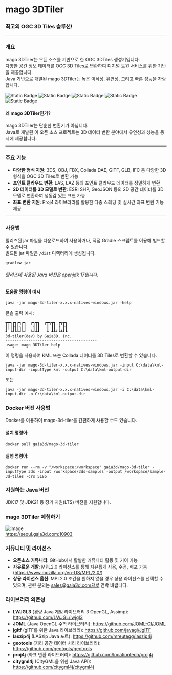 mago 3DTiler
===

### 최고의 OGC 3D Tiles 솔루션!

---

### 개요
mago 3DTiler는 오픈 소스를 기반으로 한 OGC 3DTiles 생성기입니다.  
다양한 공간 정보 데이터를 OGC 3D Tiles로 변환하여 디지털 트윈 서비스를 위한 기반을 제공합니다.  
Java 기반으로 개발된 mago 3DTiler는 높은 이식성, 유연성, 그리고 빠른 성능을 자랑합니다.

![Static Badge](https://img.shields.io/badge/Gaia3D%2C%20Inc-blue?style=flat-square)
![Static Badge](https://img.shields.io/badge/3DTiles-green?style=flat-square&logo=Cesium)
![Static Badge](https://img.shields.io/badge/Jdk17-red?style=flat-square&logo=openjdk)
![Static Badge](https://img.shields.io/badge/Gradle-darkorange?style=flat-square&logo=gradle)
![Static Badge](https://img.shields.io/badge/Docker%20Image-blue?style=flat-square&logo=docker)

#### 왜 mago 3DTiler인가?
mago 3DTiler는 단순한 변환기가 아닙니다.  
Java로 개발된 이 오픈 소스 프로젝트는 3D 데이터 변환 분야에서 유연성과 성능을 동시에 제공합니다.

---

### 주요 기능
- **다양한 형식 지원**: 3DS, OBJ, FBX, Collada DAE, GlTF, GLB, IFC 등 다양한 3D 형식을 OGC 3D Tiles로 변환 가능
- **포인트 클라우드 변환**: LAS, LAZ 등의 포인트 클라우드 데이터를 정밀하게 변환
- **2D 데이터를 3D 모델로 변환**: ESRI SHP, GeoJSON 등의 2D 공간 데이터를 3D 모델로 변환하여 생동감 있는 표현 가능
- **좌표 변환 지원**: Proj4 라이브러리를 활용한 다중 스레딩 및 실시간 좌표 변환 기능 제공

---

### 사용법
릴리즈된 jar 파일을 다운로드하여 사용하거나, 직접 Gradle 스크립트를 이용해 빌드할 수 있습니다.  
빌드된 jar 파일은 ```/dist``` 디렉터리에 생성됩니다.

```
gradlew jar
```
###### 릴리즈에 사용된 Java 버전은 openjdk 17입니다.

#### 도움말 명령어 예시
```
java -jar mago-3d-tiler-x.x.x-natives-windows.jar -help
```
콘솔 출력 예시:
```
┳┳┓┏┓┏┓┏┓  ┏┓┳┓  ┏┳┓┳┓ ┏┓┳┓
┃┃┃┣┫┃┓┃┃   ┫┃┃   ┃ ┃┃ ┣ ┣┫
┛ ┗┛┗┗┛┗┛  ┗┛┻┛   ┻ ┻┗┛┗┛┛┗
3d-tiler(dev) by Gaia3D, Inc.
----------------------------------------
usage: mago 3DTiler help
```

이 명령을 사용하여 KML 또는 Collada 데이터를 3D Tiles로 변환할 수 있습니다.
```
java -jar mago-3d-tiler-x.x.x-natives-windows.jar -input C:\data\kml-input-dir -inputType kml -output C:\data\kml-output-dir
```
또는
```
java -jar mago-3d-tiler-x.x.x-natives-windows.jar -i C:\data\kml-input-dir -o C:\data\kml-output-dir
```

### Docker 버전 사용법
Docker를 이용하여 mago-3d-tiler를 간편하게 사용할 수도 있습니다.

#### 설치 명령어:
```
docker pull gaia3d/mago-3d-tiler
```

#### 실행 명령어:
```
docker run --rm -v "/workspace:/workspace" gaia3d/mago-3d-tiler -inputType 3ds -input /workspace/3ds-samples -output /workspace/sample-3d-tiles -crs 5186
```

### 지원하는 Java 버전
JDK17 및 JDK21 등 장기 지원(LTS) 버전을 지원합니다.

### mago 3DTiler 체험하기
![image](https://github.com/Gaia3D/mago-3d-tiler/assets/87691347/c778f7e1-771c-4df6-8d4c-b46412c80c19)  
<https://seoul.gaia3d.com:10903>

### 커뮤니티 및 라이선스
- **오픈소스 커뮤니티**: GitHub에서 활발한 커뮤니티 활동 및 기여 가능
- **자유로운 개발**: MPL2.0 라이선스를 통해 자유롭게 사용, 수정, 배포 가능 (<https://www.mozilla.org/en-US/MPL/2.0/>)
- **상용 라이선스 옵션**: MPL2.0 조건을 원하지 않을 경우 상용 라이선스를 선택할 수 있으며, 관련 문의는 sales@gaia3d.com으로 연락 바랍니다.

### 라이브러리 의존성
- **LWJGL3** (경량 Java 게임 라이브러리 3 OpenGL, Assimp): <https://github.com/LWJGL/lwjgl3>
- **JOML** (Java OpenGL 수학 라이브러리): <https://github.com/JOML-CI/JOML>
- **jgltf** (glTF를 위한 Java 라이브러리): <https://github.com/javagl/JglTF>
- **laszip4j** (LASzip Java 포트): <https://github.com/mreutegg/laszip4j>
- **geotools** (지리 공간 데이터 처리 라이브러리): <https://github.com/geotools/geotools>
- **proj4j** (좌표 변환 라이브러리): <https://github.com/locationtech/proj4j>
- **citygml4j** (CityGML을 위한 Java API): <https://github.com/citygml4j/citygml4j>

